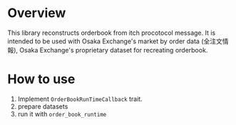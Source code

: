 # Overview
This library reconstructs orderbook from itch procotocol message.
It is intended to be used with Osaka Exchange's market by order data (全注文情報), Osaka Exchange's proprietary dataset for recreating orderbook.

# How to use
1. Implement `OrderBookRunTimeCallback` trait.
2. prepare datasets
3. run it with `order_book_runtime`